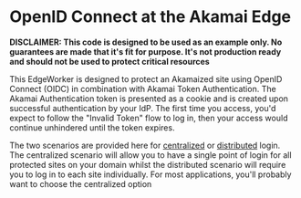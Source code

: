 # OpenID Connect at the Akamai Edge

**DISCLAIMER: This code is designed to be used as an example only. No guarantees are made that it's fit for purpose. It's not production ready and should not be used to protect critical resources**

This EdgeWorker is designed to protect an Akamaized site using OpenID Connect (OIDC) in combination with Akamai Token Authentication. The Akamai Authentication token is presented as a cookie and is created upon successful authentication by your IdP. The first time you access, you'd expect to follow the "Invalid Token" flow to log in, then your access would continue unhindered until the token expires.

The two scenarios are provided here for [centralized](/IanCassTwo/edgeworker-oidc/tree/main/centralized) or [distributed](/IanCassTwo/edgeworker-oidc/tree/main/distributed) login. The centralized scenario will allow you to have a single point of login for all protected sites on your domain whilst the distributed scenario will require you to log in to each site individually. For most applications, you'll probably want to choose the centralized option
